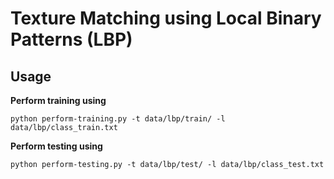 # Texture Matching using Local Binary Patterns (LBP)
## Usage

__Perform training using__

```
python perform-training.py -t data/lbp/train/ -l data/lbp/class_train.txt
```

__Perform testing using__

```
python perform-testing.py -t data/lbp/test/ -l data/lbp/class_test.txt
```